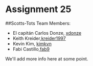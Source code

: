 Assignment 25
===============

##Scotts-Tots Team Members:
- El capitán Carlos Donze, [xdonze](https://github.com/xdonze)
- Keith Kreider,[kreider1997](https://github.com/kreider1997)
- Kevin Kim, [kimkvn](https://github.com/kimkvn)
- Fabi Castillo,[fab9](https://github.com/fab9)

We'll add more info here at some point.
